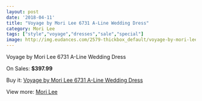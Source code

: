 ```yaml
---
layout: post
date: '2018-04-11'
title: "Voyage by Mori Lee 6731 A-Line Wedding Dress"
category: Mori Lee
tags: ["style","voyage","dresses","sale","special"]
image: http://img.eudances.com/2579-thickbox_default/voyage-by-mori-lee-6731-a-line-wedding-dress.jpg
---
```

Voyage by Mori Lee 6731 A-Line Wedding Dress

On Sales: **$397.99**
<a href="https://www.eudances.com/en/mori-lee/860-voyage-by-mori-lee-6731-a-line-wedding-dress.html"><amp-img layout="responsive" width="600" height="600" src="//img.eudances.com/2579-thickbox_default/voyage-by-mori-lee-6731-a-line-wedding-dress.jpg" alt="Voyage by Mori Lee 6731 A-Line Wedding Dress 0" /></a>
<a href="https://www.eudances.com/en/mori-lee/860-voyage-by-mori-lee-6731-a-line-wedding-dress.html"><amp-img layout="responsive" width="600" height="600" src="//img.eudances.com/2581-thickbox_default/voyage-by-mori-lee-6731-a-line-wedding-dress.jpg" alt="Voyage by Mori Lee 6731 A-Line Wedding Dress 1" /></a>
<a href="https://www.eudances.com/en/mori-lee/860-voyage-by-mori-lee-6731-a-line-wedding-dress.html"><amp-img layout="responsive" width="600" height="600" src="//img.eudances.com/2580-thickbox_default/voyage-by-mori-lee-6731-a-line-wedding-dress.jpg" alt="Voyage by Mori Lee 6731 A-Line Wedding Dress 2" /></a>

Buy it: [Voyage by Mori Lee 6731 A-Line Wedding Dress](https://www.eudances.com/en/mori-lee/860-voyage-by-mori-lee-6731-a-line-wedding-dress.html "Voyage by Mori Lee 6731 A-Line Wedding Dress")

View more: [Mori Lee](https://www.eudances.com/en/9-mori-lee "Mori Lee")